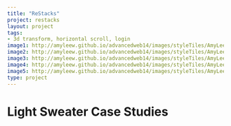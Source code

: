 ```yaml
---
title: "ReStacks"
project: restacks
layout: project
tags:
- 3d transform, horizontal scroll, login
image1: http://amyleew.github.io/advancedweb14/images/styleTiles/AmyLeeWalton_StyleTiles_Page_1.jpg
image2: http://amyleew.github.io/advancedweb14/images/styleTiles/AmyLeeWalton_StyleTiles_Page_2.jpg
image3: http://amyleew.github.io/advancedweb14/images/styleTiles/AmyLeeWalton_StyleTiles_Page_3.jpg
image4: http://amyleew.github.io/advancedweb14/images/styleTiles/AmyLeeWalton_StyleTiles_Page_4.jpg
image5: http://amyleew.github.io/advancedweb14/images/styleTiles/AmyLeeWalton_StyleTiles_Page_5.jpg
type: project
---
```


# Light Sweater Case Studies